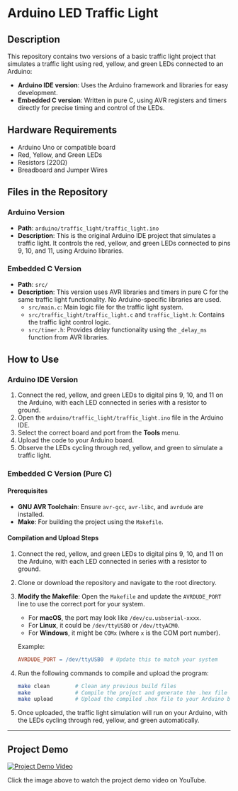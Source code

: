 # Arduino LED Traffic Light

## Description
This repository contains two versions of a basic traffic light project that simulates a traffic light using red, yellow, and green LEDs connected to an Arduino:
- **Arduino IDE version**: Uses the Arduino framework and libraries for easy development.
- **Embedded C version**: Written in pure C, using AVR registers and timers directly for precise timing and control of the LEDs.

## Hardware Requirements
- Arduino Uno or compatible board
- Red, Yellow, and Green LEDs
- Resistors (220Ω)
- Breadboard and Jumper Wires

## Files in the Repository

### Arduino Version
- **Path**: `arduino/traffic_light/traffic_light.ino`
- **Description**: This is the original Arduino IDE project that simulates a traffic light. It controls the red, yellow, and green LEDs connected to pins 9, 10, and 11, using Arduino libraries.

### Embedded C Version
- **Path**: `src/`
- **Description**: This version uses AVR libraries and timers in pure C for the same traffic light functionality. No Arduino-specific libraries are used.
  - `src/main.c`: Main logic file for the traffic light system.
  - `src/traffic_light/traffic_light.c` and `traffic_light.h`: Contains the traffic light control logic.
  - `src/timer.h`: Provides delay functionality using the `_delay_ms` function from AVR libraries.

## How to Use

### Arduino IDE Version
1. Connect the red, yellow, and green LEDs to digital pins 9, 10, and 11 on the Arduino, with each LED connected in series with a resistor to ground.
2. Open the `arduino/traffic_light/traffic_light.ino` file in the Arduino IDE.
3. Select the correct board and port from the **Tools** menu.
4. Upload the code to your Arduino board.
5. Observe the LEDs cycling through red, yellow, and green to simulate a traffic light.

### Embedded C Version (Pure C)

#### Prerequisites
- **GNU AVR Toolchain**: Ensure `avr-gcc`, `avr-libc`, and `avrdude` are installed.
- **Make**: For building the project using the `Makefile`.

#### Compilation and Upload Steps
1. Connect the red, yellow, and green LEDs to digital pins 9, 10, and 11 on the Arduino, with each LED connected in series with a resistor to ground.
2. Clone or download the repository and navigate to the root directory.
3. **Modify the Makefile**: Open the `Makefile` and update the `AVRDUDE_PORT` line to use the correct port for your system.
   - For **macOS**, the port may look like `/dev/cu.usbserial-xxxx`.
   - For **Linux**, it could be `/dev/ttyUSB0` or `/dev/ttyACM0`.
   - For **Windows**, it might be `COMx` (where `x` is the COM port number).

   Example:
   ```makefile
   AVRDUDE_PORT = /dev/ttyUSB0  # Update this to match your system
   ```

4. Run the following commands to compile and upload the program:

   ```bash
   make clean        # Clean any previous build files
   make              # Compile the project and generate the .hex file
   make upload       # Upload the compiled .hex file to your Arduino board
   ```

5. Once uploaded, the traffic light simulation will run on your Arduino, with the LEDs cycling through red, yellow, and green automatically.

---

## Project Demo
[![Project Demo Video](https://img.youtube.com/vi/UNM5KqTr1hk/0.jpg)](https://youtu.be/UNM5KqTr1hk)

Click the image above to watch the project demo video on YouTube.
